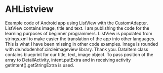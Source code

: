 # AHListview
Example code of Android app using ListView with the CustomAdapter. 
ListView contains image, title and text. 
I am publishing the code for the learning purposes of beginner programmers. 
ListView is populated from strings.xml to make easier the translation of the app into other languages. 
This is what I have been missing in other code examples.
Image is rounded with de.hdodenhof:circleimageview library. Thank you.
DataItem class contains blueprint for our title, text, image object.
To pass position of the array to DetailActivity, intent.putExtra and in receiving activity getIntent().getStringExtra is used.
